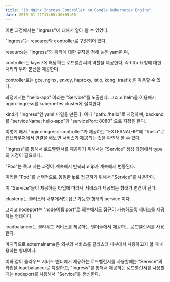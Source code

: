 ```yaml
---
title: "10.Nginx Ingress Controller on Google Kubernetes Engine"
date: 2019-01-21T17:05:30+09:00
---
```


이번 과정에서는 "Ingress"에 대해서 알아 볼 수 있었다.



"Ingress"는 resource와 controller로 구성되어 있다.

resource는 "Ingress"의 동작에 대한 규칙을 정해 놓은 yaml이며,

controller는 layer7에 해당하는 로드밸런서의 역할을 제공한다. 즉 http 요청에 대한 처리와 부하 분산을 제공한다.

controller로는 gce, nginx, envoy, haproxy, istio, kong, traefik 을 이용할 수 있다.



과정에서는 "hello-app" 이라는 "Service"를 노출한다. 그리고 helm을 이용해서 nginx-ingress를 kubernetes cluster에 설치한다.

kind가 "Ingress"인 yaml 파일을 만든다. 이때 "path: /hello"로 지정하며, backend를 "serviceName: hello-app"과 "servicePort: 8080" 으로 지정을 한다.



이렇게 해서 "nginx-ingress-controller"가 제공하는 "EXTERNAL-IP"에 "/hello"로 웹브라우저에서 연결을 해보면 서비스가 제공되는 것을 확인해 볼 수 있다.



"Ingress"를 통해서 로드밸런서를 제공하기 위해서는 "Service" 생성 과정에서 type의 지정이 필요하다.



"Pod"는 죽고 사는 과정이 계속해서 반복되고 ip가 계속해서 변동된다.

이러한 "Pod"를 선택적으로 동일한 ip로 접근하기 위해서 "Service"를 사용한다.

이 "Service"들이 제공하는 타입에 따라서 서비스가 제공되는 형태가 변경이 된다.



clusterip는 클러스터 내부에서만 접근 가능한 형태의 service 이다.

그리고 nodeport는 "node이름:port"로 외부에서도 접근이 가능하도록 서비스를 제공하는 형태이다.

loadbalancer는 클라우드 서비스를 제공하는 벤더들에서 제공하는 로드밸런서를 사용한다.

마지막으로 externalname은 외부의 서비스를 클러스터 내부에서 사용하고자 할 때 사용하는 형태이다.



이와 같이 클라우드 서비스 벤더에서 제공하는 로드밸런서를 사용할때는 "Service"의 타입을 loadbalancer로 지정하고, "Ingress"를 통해서 제공하는 로드밸런서를 사용할때는 nodeport를 사용해서 "Service"를 생성한다.


